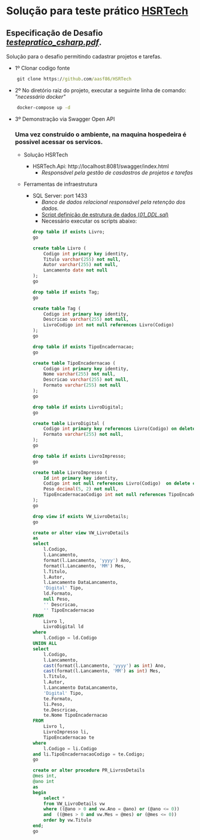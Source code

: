 # Solução para teste prático [HSRTech](https://hsrtech.com.br/)
## Especificação de Desafio *[testepratico_csharp.pdf](https://github.com/aasf86/HSRTech/blob/main/testepratico_csharp.pdf)*. 
Solução para o desafio permitindo cadastrar projetos e tarefas.

- 1º Clonar codigo fonte
```cmd
    git clone https://github.com/aasf86/HSRTech
```

- 2º No diretório raiz do projeto, executar a seguinte linha de comando: *"necessário docker"*
```cmd
    docker-compose up -d
```
- 3º Demonstração via Swagger Open API
    ### Uma vez construido o ambiente, na maquina hospedeira é possivel acessar os servicos.

    - Solução HSRTech
        - HSRTech.Api: http://localhost:8081/swagger/index.html
            - *Responsável pela gestão de casdastros de projetos e tarefas*    

    - Ferramentas de infraestrutura
        - SQL Server: port 1433 
            - *Banco de dados relacional responsável pela retenção dos dados.*
            - [Script definição de estrutura de dados (*01_DDL.sql*)](https://github.com/aasf86/HSRTech/blob/main/src/HSRTech.Infrastructure/ChangesDB/1.0.0/01_DDL.sql)
            - Necessário executar os scripts abaixo:
            ```sql
            drop table if exists Livro;
            go

            create table Livro (
                Codigo int primary key identity,
                Titulo varchar(255) not null,
                Autor varchar(255) not null,
                Lancamento date not null
            );
            go

            drop table if exists Tag;
            go

            create table Tag (
                Codigo int primary key identity,
                Descricao varchar(255) not null,
                LivroCodigo int not null references Livro(Codigo)
            );
            go

            drop table if exists TipoEncadernacao;
            go

            create table TipoEncadernacao (
                Codigo int primary key identity,
                Nome varchar(255) not null,
                Descricao varchar(255) not null,
                Formato varchar(255) not null
            );    
            go

            drop table if exists LivroDigital;
            go

            create table LivroDigital (
                Codigo int primary key references Livro(Codigo) on delete cascade,
                Formato varchar(255) not null,    
            );
            go

            drop table if exists LivroImpresso;
            go

            create table LivroImpresso (
                Id int primary key identity,
                Codigo int not null references Livro(Codigo)  on delete cascade,
                Peso decimal(5, 2) not null,
                TipoEncadernacaoCodigo int not null references TipoEncadernacao(Codigo)    
            );
            go

            drop view if exists VW_LivroDetails;
            go

            create or alter view VW_LivroDetails 
            as
            select 
                l.Codigo,
                l.Lancamento,
                format(l.Lancamento, 'yyyy') Ano,
                format(l.Lancamento, 'MM') Mes,
                l.Titulo,
                l.Autor,
                l.Lancamento DataLancamento,
                'Digital' Tipo,
                ld.Formato,
                null Peso,
                '' Descricao,
                '' TipoEncadernacao
            FROM 
                Livro l,
                LivroDigital ld
            where
                l.Codigo = ld.Codigo    
            UNION ALL
            select 
                l.Codigo,
                l.Lancamento,
                cast(format(l.Lancamento, 'yyyy') as int) Ano,
                cast(format(l.Lancamento, 'MM') as int) Mes,    
                l.Titulo,
                l.Autor,
                l.Lancamento DataLancamento,
                'Digital' Tipo,
                te.Formato,
                li.Peso,
                te.Descricao,
                te.Nome TipoEncadernacao
            FROM 
                Livro l,
                LivroImpresso li,
                TipoEncadernacao te
            where     
                l.Codigo = li.Codigo
            and li.TipoEncadernacaoCodigo = te.Codigo;
            go

            create or alter procedure PR_LivrosDetails 
            @mes int, 
            @ano int
            as
            begin
                select *
                from VW_LivroDetails vw
                where ((@ano > 0 and vw.Ano = @ano) or (@ano <= 0))
                and  ((@mes > 0 and vw.Mes = @mes) or (@mes <= 0))
                order by vw.Titulo
            end;
            go            
            ```
